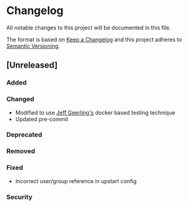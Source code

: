 # Changelog
All notable changes to this project will be documented in this file.

The format is based on [Keep a Changelog](http://keepachangelog.com/en/1.0.0/)
and this project adheres to [Semantic Versioning](http://semver.org/spec/v2.0.0.html).

## [Unreleased]

### Added
### Changed
- Modified to use [Jeff Geerling's](https://github.com/geerlingguy/) docker based testing technique
- Updated pre-commit
### Deprecated
### Removed
### Fixed
- Incorrect user/group reference in upstart config
### Security

[1.0.2]: https://github.com/bdellegrazie/ansible-role-postgresql_exporter/compare/v1.0.1...v1.0.2
[1.0.1]: https://github.com/bdellegrazie/ansible-role-postgresql_exporter/compare/v1.0.0...v1.0.1
